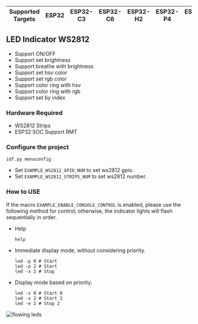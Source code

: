 | Supported Targets | ESP32 | ESP32-C3 | ESP32-C6 | ESP32-H2 | ESP32-P4 | ESP32-S2 | ESP32-S3 |
| ----------------- | ----- | -------- | -------- | -------- | -------- | -------- | -------- |

## LED Indicator WS2812

* Support ON/OFF
* Support set brightness
* Support breathe with brightness
* Support set hsv color
* Support set rgb color
* Support color ring with hsv
* Support color ring with rgb
* Support set by index

### Hardware Required

* WS2812 Strips
* ESP32 SOC Support RMT

### Configure the project

```
idf.py menuconfig
```

* Set `EXAMPLE_WS2812_GPIO_NUM` to set ws2812 gpio.
* Set `EXAMPLE_WS2812_STRIPS_NUM` to set ws2812 number.

### How to USE

If the macro `EXAMPLE_ENABLE_CONSOLE_CONTROL` is enabled, please use the following method for control; otherwise, the indicator lights will flash sequentially in order.

* Help
    ```shell
    help
    ```

* Immediate display mode, without considering priority.
    ```shell
    led -p 0 # Start
    led -p 2 # Start
    led -x 2 # Stop
    ```

* Display mode based on priority.
    ```shell
    led -s 0 # Start 0
    led -s 2 # Start 2
    led -e 2 # Stop 2
    ```

![flowing leds](https://dl.espressif.com/ae/esp-iot-solution/led_indicator_ws2812.gif)